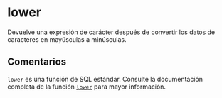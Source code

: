 ﻿---
SidebarGroup: "index-text-functions"
Autogenerated: true
---

# lower

Devuelve una expresión de carácter después de convertir los datos de caracteres en mayúsculas a minúsculas.

## Comentarios 

`lower` es una función de SQL estándar. Consulte la documentación completa de la función [`lower`](https://learn.microsoft.com/es-es/sql/t-sql/functions/lower-transact-sql) para mayor información.
